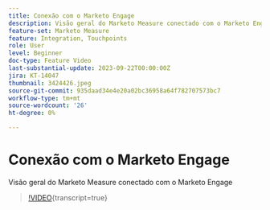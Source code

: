 ```yaml
---
title: Conexão com o Marketo Engage
description: Visão geral do Marketo Measure conectado com o Marketo Engage
feature-set: Marketo Measure
feature: Integration, Touchpoints
role: User
level: Beginner
doc-type: Feature Video
last-substantial-update: 2023-09-22T00:00:00Z
jira: KT-14047
thumbnail: 3424426.jpeg
source-git-commit: 935daad34e4e20a02bc36958a64f782707573bc7
workflow-type: tm+mt
source-wordcount: '26'
ht-degree: 0%

---
```



# Conexão com o Marketo Engage

Visão geral do Marketo Measure conectado com o Marketo Engage

>[!VIDEO](https://video.tv.adobe.com/v/3424426/?learn=on){transcript=true}
